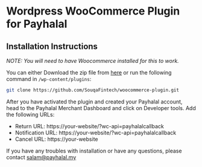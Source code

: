# Wordpress WooCommerce Plugin for Payhalal

## Installation Instructions

*NOTE: You will need to have Woocommerce installed for this to work.*

You can either Download the zip file from [here](https://github.com/SouqaFintech/woocommerce-plugin) or run the following command in `/wp-content/plugins`:

```bash
git clone https://github.com/SouqaFintech/woocommerce-plugin.git
```

After you have activated the plugin and created your Payhalal account, head to the Payhalal Merchant Dashboard and click on Developer tools. Add the following URLs:

- Return URL: https://your-website/?wc-api=payhalalcallback
- Notification URL: https://your-website/?wc-api=payhalalcallback
- Cancel URL: https://your-website

If you have any troubles with installation or have any questions, please contact salam@payhalal.my
